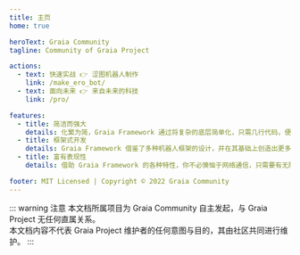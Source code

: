 ```yaml
---
title: 主页
home: true

heroText: Graia Community
tagline: Community of Graia Project

actions:
  - text: 快速实战 👉 涩图机器人制作
    link: /make_ero_bot/
  - text: 面向未来 👉 来自未来的科技
    link: /pro/

features:
  - title: 简洁而强大
    details: 化繁为简，Graia Framework 通过将复杂的底层简单化，只需几行代码，便可创造无限可能。
  - title: 框架式开发
    details: Graia Framework 借鉴了多种机器人框架的设计，并在其基础上创造出更多独有设计，帮助开发者更快更好地创作。
  - title: 富有表现性
    details: 借助 Graia Framework 的各种特性，你不必懊恼于网络通信，只需要有无限的想法就能实现你想要的一切。

footer: MIT Licensed | Copyright © 2022 Graia Community
---
```


<!--
### 123，321，啊~ 啊~

``` python
# Something should be here

# Such as CLI?
```
-->

::: warning 注意
本文档所属项目为 Graia Community 自主发起，与 Graia Project 无任何直属关系。  
本文档内容不代表 Graia Project 维护者的任何意图与目的，其由社区共同进行维护。
:::
